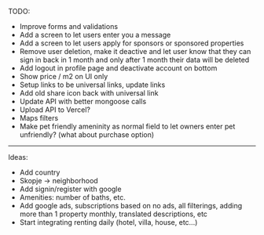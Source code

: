 TODO:

- Improve forms and validations
- Add a screen to let users enter you a message
- Add a screen to let users apply for sponsors or sponsored properties
- Remove user deletion, make it deactive and let user know that they can sign in back in 1 month and only after 1 month their data will be deleted
- Add logout in profile page and deactivate account on bottom
- Show price / m2 on UI only
- Setup links to be universal links, update links
- Add old share icon back with universal link
- Update API with better mongoose calls
- Upload API to Vercel?
- Maps filters
- Make pet friendly ameninity as normal field to let owners enter pet unfriendly? (what about purchase option)

---

Ideas:

- Add country
- Skopje -> neighborhood
- Add signin/register with google
- Amenities: number of baths, etc.
- Add google ads, subscriptions based on no ads, all filterings, adding more than 1 property monthly, translated descriptions, etc
- Start integrating renting daily (hotel, villa, house, etc...)
